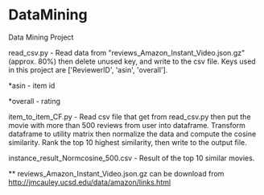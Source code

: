 # DataMining
Data Mining Project

read_csv.py - Read data from "reviews_Amazon_Instant_Video.json.gz"(approx. 80%) then delete unused key, and write to the csv file. Keys used in this project are ['ReviewerID', 'asin', 'overall']. 

*asin - item id

*overall - rating

item_to_item_CF.py - Read csv file that get from read_csv.py then put the movie with more than 500 reviews from user into dataframe. Transform dataframe to utility matrix then normalize the data and compute the cosine similarity. Rank the top 10 highest similarity, then write to the output file.

instance_result_Normcosine_500.csv - Result of the top 10 similar movies.

** reviews_Amazon_Instant_Video.json.gz can be download from http://jmcauley.ucsd.edu/data/amazon/links.html
